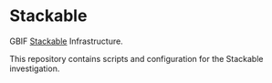 # Stackable
GBIF [Stackable](https://stackable.tech/) Infrastructure.

This repository contains scripts and configuration for the Stackable investigation.
